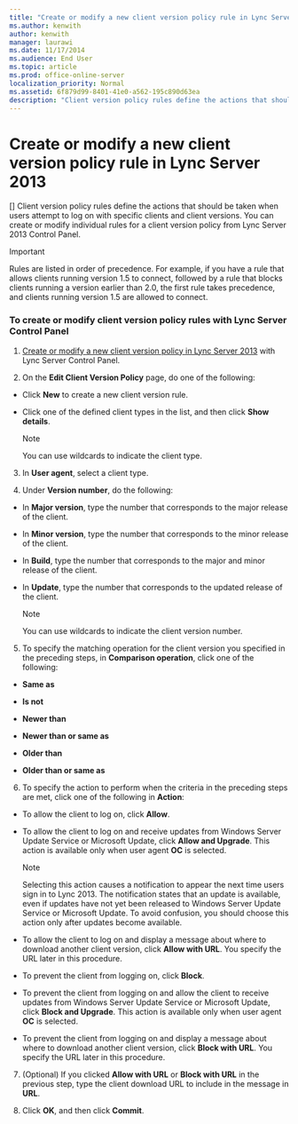 ```yaml
---
title: "Create or modify a new client version policy rule in Lync Server 2013"
ms.author: kenwith
author: kenwith
manager: laurawi
ms.date: 11/17/2014
ms.audience: End User
ms.topic: article
ms.prod: office-online-server
localization_priority: Normal
ms.assetid: 6f879d99-8401-41e0-a562-195c890d63ea
description: "Client version policy rules define the actions that should be taken when users attempt to log on with specific clients and client versions. You can create or modify individual rules for a client version policy from Lync Server 2013 Control Panel."
---
```


# Create or modify a new client version policy rule in Lync Server 2013
[]
Client version policy rules define the actions that should be taken when users attempt to log on with specific clients and client versions. You can create or modify individual rules for a client version policy from Lync Server 2013 Control Panel.
  
> [!IMPORTANT]
> Rules are listed in order of precedence. For example, if you have a rule that allows clients running version 1.5 to connect, followed by a rule that blocks clients running a version earlier than 2.0, the first rule takes precedence, and clients running version 1.5 are allowed to connect. 
  
### To create or modify client version policy rules with Lync Server Control Panel

1. [Create or modify a new client version policy in Lync Server 2013](create-or-modify-a-new-client-version-policy.md) with Lync Server Control Panel. 
    
2. On the **Edit Client Version Policy** page, do one of the following: 
    
  - Click **New** to create a new client version rule. 
    
  - Click one of the defined client types in the list, and then click **Show details**.
    
    > [!NOTE]
    > You can use wildcards to indicate the client type. 
  
3. In **User agent**, select a client type.
    
4. Under **Version number**, do the following:
    
  - In **Major version**, type the number that corresponds to the major release of the client.
    
  - In **Minor version**, type the number that corresponds to the minor release of the client.
    
  - In **Build**, type the number that corresponds to the major and minor release of the client.
    
  - In **Update**, type the number that corresponds to the updated release of the client.
    
    > [!NOTE]
    > You can use wildcards to indicate the client version number. 
  
5. To specify the matching operation for the client version you specified in the preceding steps, in **Comparison operation**, click one of the following:
    
  - **Same as**
    
  - **Is not**
    
  - **Newer than**
    
  - **Newer than or same as**
    
  - **Older than**
    
  - **Older than or same as**
    
6. To specify the action to perform when the criteria in the preceding steps are met, click one of the following in **Action**: 
    
  - To allow the client to log on, click **Allow**.
    
  - To allow the client to log on and receive updates from Windows Server Update Service or Microsoft Update, click **Allow and Upgrade**. This action is available only when user agent **OC** is selected. 
    
    > [!NOTE]
    > Selecting this action causes a notification to appear the next time users sign in to Lync 2013. The notification states that an update is available, even if updates have not yet been released to Windows Server Update Service or Microsoft Update. To avoid confusion, you should choose this action only after updates become available. 
  
  - To allow the client to log on and display a message about where to download another client version, click **Allow with URL**. You specify the URL later in this procedure.
    
  - To prevent the client from logging on, click **Block**.
    
  - To prevent the client from logging on and allow the client to receive updates from Windows Server Update Service or Microsoft Update, click **Block and Upgrade**. This action is available only when user agent **OC** is selected. 
    
  - To prevent the client from logging on and display a message about where to download another client version, click **Block with URL**. You specify the URL later in this procedure.
    
7. (Optional) If you clicked **Allow with URL** or **Block with URL** in the previous step, type the client download URL to include in the message in **URL**.
    
8. Click **OK**, and then click **Commit**.
    

